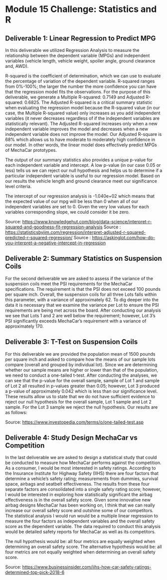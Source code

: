 # Module 15 Challenge: Statistics and R

## Deliverable 1: Linear Regression to Predict MPG
In this deliverable we utilized Regression Analysis to measure the relationship between the dependent variable (MPGs) and independent variables (vehicle length, vehicle weight, spoiler angle, ground clearance and, AWD).

R-squared is the coefficient of determination, which we can use to evaluate the percentage of variation of the dependent variable. R-squared ranges from 0%-100%; the larger the number the more confidence you can have that the regression model fits the observations. For the purpose of this deliverable, we generate a Multiple R-squared:  0.7149 and Adjusted R-squared:  0.6825. The Adjusted R-squared is a critical summary statistic when evaluating the regression model because the R-squared value (in our case, the Multiple R-squared value) only increases as you add independent variables (it never decreases regardless of if the independent variables are statistically relevant). The Adjusted R-squared increases only when a new independent variable improves the model and decreases when a new independent variable does not improve the model. Our Adjusted R-square is 68% which allows us to have moderate to moderately high confidence in our model. In other words, the linear model does effectively predict MPGs of MechaCar prototypes.

The output of our summary statistics also provides a unique p-value for each independent variable and intercept. A low p-value (in our case 0.05 or less) tells us we can reject our null hypothesis and helps us to determine if a particular independent variable is useful to our regression model. Based on our results the vehicle length and ground clearance meet our significance level criteria.

The intercept of our regression analysis is -1.040e+02 which means that the expected value of our mpg will be less than 0 when all of our independent variables are set to 0. Given the very low values for each variables corresponding slope, we could consider it be zero.

Source: https://www.knowledgehut.com/blog/data-science/interpret-r-squared-and-goodness-fit-regression-analysis
Source : https://statisticsbyjim.com/regression/interpret-adjusted-r-squared-predicted-r-squared-regression/
Source : https://askinglot.com/how-do-you-interpret-a-negative-intercept-in-regression

## Deliverable 2: Summary Statistics on Suspension Coils

For the second deliverable we are asked to assess if the variance of the suspension coils meet the PSI requirements for the MechaCar specifications. The requirement is that the PSI does not exceed 100 pounds per square inch. Overall, the suspension coils for all three Lots falls within this parameter, with a variance of approximately 62. To dig deeper into the data it is necessary that we examine the variance per Lot to ensure the PSI requirements are being met across the board. After conducting our analysis we see that Lots 1 and 2 are well below the requirement; however, Lot 3’s PSI significantly exceeds MechaCar’s requirement with a variance of approximately 170.

## Deliverable 3: T-Test on Suspension Coils

For this deliverable we are provided the population mean of 1500 pounds per square inch and asked to compare how the means of our sample lots compare (overall and grouped by individual lot). Since we are determining whether our sample means are higher or lower than that of the population, we need to conduct a one-tailed t-test. After conducting the analyses, we can see that the p-value for the overall sample, sample of Lot 1 and sample of Lot 2 all resulted in p-values greater than 0.05; however, Lot 3 produced a p-value of approximately 0.042 which is less than our significance level. These results allow us to state that we do not have sufficient evidence to reject our null hypothesis for the overall sample, Lot 1 sample and Lot 2 sample. For the Lot 3 sample we reject the null hypothesis.
Our results are as follows:

Source: https://www.investopedia.com/terms/o/one-tailed-test.asp

## Deliverable 4: Study Design MechaCar vs Competition

In the last deliverable we are asked to design a statistical study that could be conducted to measure how MechaCar performs against the competition. As a consumer, I would be most interested in safety ratings. According to the Insurance Institute for Highway Safety (IIHS) there are four factors that determine a vehicle’s safety rating; measurements from dummies, survival space, airbags and seatbelt effectiveness. The results from these four separate factors are consolidated into a single safety rating score; however, I would be interested in exploring how statistically significant the airbag effectiveness is in the overall safety score. Given some innovative new airbag designs MechaCar has been working on, I think that we can really increase our overall safety score and outshine some of our competitors. The statistical analysis I would run would be a multiple linear regression to measure the four factors as independent variables and the overall safety score as the dependent variable. The data required to conduct this analysis would be detailed safety reports for MechaCar as well as its competitors.

The null hypothesis would be: all four metrics are equally weighted when determining an overall safety score.
The alternative hypothesis would be:  all four metrics are not equally weighted when determining an overall safety score.

Source: https://www.businessinsider.com/iihs-how-car-safety-ratings-determined-top-pick-2018-6

